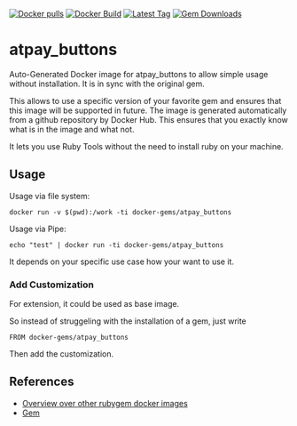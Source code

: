 [![Docker pulls](https://img.shields.io/docker/pulls/rubygem/atpay_buttons.svg)](https://hub.docker.com/r/rubygem/atpay_buttons/)
[![Docker Build](https://img.shields.io/docker/automated/rubygem/atpay_buttons.svg)](https://hub.docker.com/r/rubygem/atpay_buttons/)
[![Latest Tag](https://img.shields.io/github/tag/docker-rubygem/atpay_buttons.svg)](https://hub.docker.com/r/rubygem/atpay_buttons/)
[![Gem Downloads](https://img.shields.io/gem/dt/atpay_buttons.svg)](https://rubygems.org/gems/atpay_buttons/)
# atpay_buttons

Auto-Generated Docker image for atpay_buttons to allow simple usage without installation.
It is in sync with the original gem.

This allows to use a specific version of your favorite gem and ensures that this image will be supported in future.
The image is generated automatically from a github repository by Docker Hub.
This ensures that you exactly know what is in the image and what not.

It lets you use Ruby Tools without the need to install ruby on your machine.

## Usage

Usage via file system:

`docker run -v $(pwd):/work -ti docker-gems/atpay_buttons`

Usage via Pipe:

`echo "test" | docker run -ti docker-gems/atpay_buttons`

It depends on your specific use case how your want to use it.

### Add Customization

For extension, it could be used as base image.

So instead of struggeling with the installation of a gem, just write

`FROM docker-gems/atpay_buttons`

Then add the customization.

## References

 - [Overview over other rubygem docker images](https://github.com/thinkbot/docker-rubygem)
 - [Gem](https://rubygems.org/gems/atpay_buttons/)
